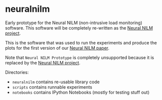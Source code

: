 # neuralnilm

Early prototype for the Neural NILM (non-intrusive load monitoring)
software.  This software will be completely re-written as the [Neural
NILM project](https://github.com/JackKelly/neuralnilm).

This is the software that was used to run the experiments and produce
the plots for the first version of our 
[Neural NILM paper](http://arxiv.org/abs/1507.06594).

Note that `Neural NILM Prototype` is completely unsupported because
it is replaced by the
[Neural NILM project](https://github.com/JackKelly/neuralnilm).

Directories:

* `neuralnilm` contains re-usable library code
* `scripts` contains runnable experiments
* `notebooks` contains IPython Notebooks (mostly for testing stuff
  out)
  
